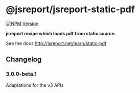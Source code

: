 # @jsreport/jsreport-static-pdf
[![NPM Version](http://img.shields.io/npm/v/@jsreport/jsreport-static-pdf.svg?style=flat-square)](https://npmjs.com/package/@jsreport/jsreport-static-pdf)

**jsreport recipe which loads pdf from static source.**

See the docs http://jsreport.net/learn/static-pdf

## Changelog

### 3.0.0-beta.1

Adaptations for the v3 APIs
